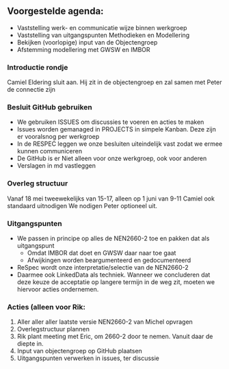 ## Voorgestelde agenda:

* Vaststelling werk- en communicatie wijze binnen werkgroep
* Vaststelling van uitgangspunten Methodieken en Modellering
* Bekijken (voorlopige) input van de Objectengroep
* Afstemming modellering met GWSW en IMBOR

### Introductie rondje
Camiel Eldering sluit aan. Hij zit in de objectengroep en zal samen met Peter de connectie zijn

### Besluit GitHub gebruiken
* We gebruiken ISSUES om discussies te voeren en acties te maken
* Issues worden gemanaged in PROJECTS in simpele Kanban. Deze zijn er vooralsnog per werkgroep
* In de RESPEC leggen we onze besluiten uiteindelijk vast zodat we ermee kunnen communiceren
* De GitHub is er Niet alleen voor onze werkgroep, ook voor anderen
* Verslagen in md vastleggen

### Overleg structuur
Vanaf 18 mei tweewekelijks van 15-17, alleen op 1 juni van 9-11
Camiel ook standaard uitnodigen
We nodigen Peter optioneel uit.

### Uitgangspunten
* We passen in principe op alles de NEN2660-2 toe en pakken dat als uitgangspunt
  * Omdat IMBOR dat doet en GWSW daar naar toe gaat
  * Afwijkingen worden beargumenteerd en gedocumenteerd
* ReSpec wordt onze interpretatie/selectie van de NEN2660-2
* Daarmee ook LinkedData als techniek. Wanneer we concluderen dat deze keuze de acceptatie op langere termijn in de weg zit, moeten we hiervoor acties ondernemen.

### Acties (alleen voor Rik:
1. Aller aller aller laatste versie NEN2660-2 van Michel opvragen
2. Overlegstructuur plannen
3. Rik plant meeting met Eric, om 2660-2 door te nemen. Vanuit daar de diepte in.
4. Input van objectengroep op GitHub plaatsen
5. Uitgangspunten verwerken in issues, ter discussie








